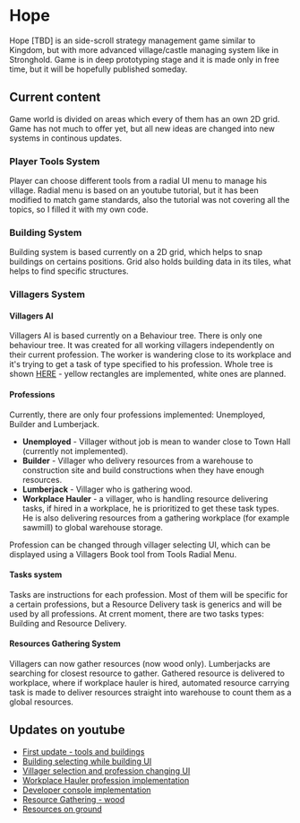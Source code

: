 # Hope
Hope [TBD] is an side-scroll strategy management game similar to Kingdom, but with more advanced village/castle managing system like in Stronghold. Game is in deep prototyping stage and it is made only in free time, but it will be hopefully published someday.

## Current content
Game world is divided on areas which every of them has an own 2D grid. Game has not much to offer yet, but all new ideas are changed into new systems in continous updates.

### Player Tools System
Player can choose different tools from a radial UI menu to manage his village. Radial menu is based on an youtube tutorial, but it has been modified to match game standards, also the tutorial was not covering all the topics, so I filled it with my own code.

### Building System
Building system is based currently on a 2D grid, which helps to snap buildings on certains positions. Grid also holds building data in its tiles, what helps to find specific structures.

### Villagers System
#### Villagers AI
Villagers AI is based currently on a Behaviour tree. There is only one behaviour tree. It was created for all working villagers independently on their current profession. The worker is wandering close to its workplace and it's trying to get a task of type specified to his profession.
Whole tree is shown [HERE](https://drive.google.com/file/d/1rWhAOH2TzJkVR03YYvBP-NTEdC9Znux7/) - yellow rectangles are implemented, white ones are planned.

#### Professions
Currently, there are only four professions implemented: Unemployed, Builder and Lumberjack.
* **Unemployed** - Villager without job is mean to wander close to Town Hall (currently not implemented).
* **Builder** - Villager who delivery  resources from a warehouse to construction site and build constructions when they have enough resources.
* **Lumberjack** - Villager who is gathering wood.
* **Workplace Hauler** - a villager, who is handling resource delivering tasks, if hired in a workplace, he is prioritized to get these task types. He is also delivering resources from a gathering workplace (for example sawmill) to global warehouse storage.

Profession can be changed through villager selecting UI, which can be displayed using a Villagers Book tool from Tools Radial Menu.

#### Tasks system
Tasks are instructions for each profession. Most of them will be specific for a certain professions, but a Resource Delivery task is generics and will be used by all professions. At crrent moment, there are two tasks types: Building and Resource Delivery.

#### Resources Gathering System
Villagers can now gather resources (now wood only). Lumberjacks are searching for closest resource to gather. Gathered resource is delivered to workplace, where if workplace hauler is hired, automated resource carrying task is made to deliver resources straight into warehouse to count them as a global resources.

## Updates on youtube
* [First update - tools and buildings](https://www.youtube.com/watch?v=laCbKncUxlc)
* [Building selecting while building UI](https://www.youtube.com/watch?v=eGZ8UUqtYbY)
* [Villager selection and profession changing UI](https://www.youtube.com/watch?v=rstPntP1JzQ)
* [Workplace Hauler profession implementation](https://www.youtube.com/watch?v=pYRBg31MNkk)
* [Developer console implementation](https://www.youtube.com/watch?v=r-kNdXYLJPA)
* [Resource Gathering - wood](https://www.youtube.com/watch?v=hXsnhwjksXg)
* [Resources on ground](https://www.youtube.com/watch?v=osgqHBOloio)
